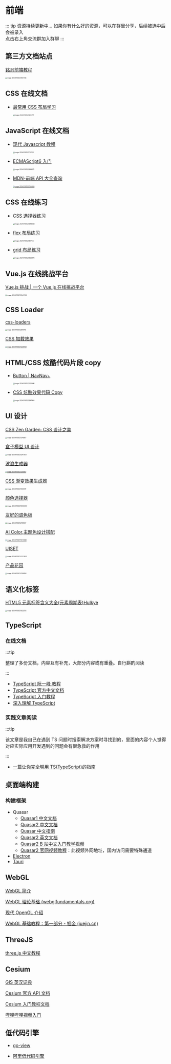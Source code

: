 # 前端

::: tip 资源持续更新中...
如果你有什么好的资源，可以在群里分享，后续被选中后会被录入 <br>
点击右上角交流群加入群聊
:::

## 第三方文档站点

[铭哥前端教程](https://learn.fuming.site/)

[<img src="/web/image-20240106120557136.png" alt="image-20240106120557136" style="zoom: 33%;" />](https://learn.fuming.site/)

## CSS 在线文档

- [最常用 CSS 布局学习](https://zh.learnlayout.com/toc.html)

  [<img src="/web/image-20240106120614757.png" alt="image-20240106120614757" style="zoom: 33%;" />](https://zh.learnlayout.com/toc.html)

## JavaScript 在线文档

- [现代 Javascript 教程](https://zh.javascript.info/)

  [<img src="/web/image-20240106121739136.png" alt="image-20240106121739136" style="zoom: 33%;" />](https://zh.javascript.info/)

- [ECMAScript6 入门](https://es6.ruanyifeng.com/#docs/destructuring)

  [<img src="/web/image-20240106122648675.png" alt="image-20240106122648675" style="zoom:33%;" />](https://es6.ruanyifeng.com/#docs/destructuring)

- [MDN-前端 API 大全查询](https://developer.mozilla.org/zh-CN/)

  [<img src="/web/image-20240106122744408.png" alt="image-20240106122744408" style="zoom:33%;" />](https://developer.mozilla.org/zh-CN/)

## CSS 在线练习

- [CSS 选择器练习](https://flukeout.github.io/)

  [<img src="/web/image-20240106120648888.png" alt="image-20240106120648888" style="zoom: 33%;" />](https://flukeout.github.io/)

- [flex 布局练习](http://flexboxfroggy.com/)

  [<img src="/web/image-20240106120817155.png" alt="image-20240106120817155" style="zoom: 33%;" />](http://flexboxfroggy.com/)

- [grid 布局练习](https://codepip.com/games/grid-garden/)

  [<img src="/web/image-20240106120923478.png" alt="image-20240106120923478" style="zoom: 33%;" />](https://codepip.com/games/grid-garden/)

## Vue.js 在线挑战平台

[Vue.js 挑战 | 一个 Vue.js 在线挑战平台](https://cn-vuejs-challenges.netlify.app/)

[<img src="/web/image-20240106135543799.png" alt="image-20240106135543799" style="zoom:33%;" />](https://cn-vuejs-challenges.netlify.app/)

## CSS Loader

[css-loaders](https://css-loaders.com/classic/)

[<img src="/web/image-20240106132811755.png" alt="image-20240106132811755" style="zoom:33%;" />](https://css-loaders.com/classic/)

[CSS 加载效果](https://loading.io/css/)

[<img src="/web/image-20240106121228423.png" alt="image-20240106121228423" style="zoom: 33%;" />](https://loading.io/css/)

## HTML/CSS 炫酷代码片段 copy

- [Button | NavNav+](https://navnav.co/button)

  [<img src="/web/image-20240106123222446.png" alt="image-20240106123222446" style="zoom:33%;" />](https://navnav.co/button)

- [CSS 炫酷效果代码 Copy](https://uiverse.io/)

  [<img src="/web/image-20240106120947866.png" alt="image-20240106120947866" style="zoom: 33%;" />](https://uiverse.io/)

## UI 设计

[CSS Zen Garden: CSS 设计之美](http://www.csszengarden.com/tr/zh-tw/214/)

[<img src="/web/image-20240106121349917.png" alt="image-20240106121349917" style="zoom: 33%;" />](http://www.csszengarden.com/tr/zh-tw/214/)

[盒子模型 UI 设计](https://neumorphism.io/#e0e0e0)

[<img src="/web/image-20240106120247851.png" alt="image-20240106120247851" style="zoom: 33%;" />](https://neumorphism.io/#e0e0e0)

[波浪生成器](https://getwaves.io/)

[<img src="/web/image-20240106121200617.png" alt="image-20240106121200617" style="zoom: 33%;" />](https://getwaves.io/)

[CSS 渐变效果生成器](https://cssgradient.io/)

[<img src="/web/image-20240106121120979.png" alt="image-20240106121120979" style="zoom: 33%;" />](https://cssgradient.io/)

[颜色选择器](https://color.hailpixel.com/)

[<img src="/web/image-20240106121003348.png" alt="image-20240106121003348" style="zoom: 33%;" />](https://color.hailpixel.com/)

[友好的调色板](https://fffuel.co/pppalette/)

[<img src="/web/image-20240106132101697.png" alt="image-20240106132101697" style="zoom:33%;" />](https://fffuel.co/pppalette/)

[AI Color,主题色设计搭配](https://aicolors.co/)

[<img src="/web/image-20240106131945698.png" alt="image-20240106131945698" style="zoom:33%;" />](https://aicolors.co/)

[UISET](https://uiset.com/)

[<img src="/web/image-20240106132227863.png" alt="image-20240106132227863" style="zoom:33%;" />](https://uiset.com/)

[产品花园](https://huayuan.pixcall.com/)

[<img src="/web/image-20240106132156656.png" alt="image-20240106132156656" style="zoom:33%;" />](https://huayuan.pixcall.com/)

## 语义化标签

[HTML5 元素标签含义大全(元素周期表)Hulkye](https://hulkye.github.io/html5tags/)

[<img src="/web/image-20240106121622725.png" alt="image-20240106121622725" style="zoom: 33%;" />](https://hulkye.github.io/html5tags/)

## TypeScript

### 在线文档

:::tip

整理了多份文档，内容互有补充，大部分内容或有重叠。自行斟酌阅读

:::

- [ TypeScript 阮一峰 教程](https://typescript.p6p.net/)
- [TypeScript 官方中文文档](https://www.tslang.cn/docs/home.html)
- [TypeScript 入门教程](http://ts.xcatliu.com/introduction/index.html)
- [深入理解 TypeScript](https://jkchao.github.io/typescript-book-chinese/#why)

### 实践文章阅读

:::tip

该文章是我自己在遇到 TS 问题时搜索解决方案时寻找到的，里面的内容个人觉得对应实际应用开发遇到的问题会有很急救的作用

:::

- [一篇让你完全够用 TS(TypeScript)的指南](https://zhuanlan.zhihu.com/p/505175155)

## 桌面端构建

### 构建框架

- Quasar
  - [Quasar1 中文文档](http://www.quasarchs.com/)
  - [Quasar2 中文文档](https://quasar-cn.cn/)
  - [Quasar 中文指南](http://v0-16.quasarchs.com/guide/)
  - [Quasar2 英文文档](https://quasar.dev/)
  - [Quasar2 B 站中文入门教学视频](https://www.bilibili.com/video/BV1pA4y197Zc/?spm_id_from=333.788.video.desc.click&vd_source=4db4edf8e68a4ceac9f0a41212e6f026)
  - [Quasar2 官网视频教程](https://www.youtube.com/watch?v=CkHM8VLxuus)：此视频外网地址，国内访问需要特殊通道
- [Electron](https://www.electronjs.org/)
- [Tauri](https://tauri.app/zh/)

## WebGL

[WebGL 简介](https://dev.opera.com/articles/introduction-to-webgl-part-1/)

[WebGL 理论基础 (webglfundamentals.org)](https://webglfundamentals.org/webgl/lessons/zh_cn/)

[现代 OpenGL 介绍](https://duriansoftware.com/joe/An-intro-to-modern-OpenGL.-Table-of-Contents.html)

[WebGL 基础教程：第一部分 - 掘金 (juejin.cn)](https://juejin.cn/post/6844903760246882318)

## ThreeJS

[three.js 中文教程](https://www.three3d.cn/docs/index.html)

## Cesium

[GIS 英汉词典](http://zhihu.geoscene.cn/article/3633)

[Cesium 官方 API 文档](https://cesium.com/learn/cesiumjs/ref-doc/index.html)

[Cesium 入门教程文档](http://syzdev.cn/cesium-docs/)

<!-- [Cesium入门教程文档 本地化](http://syzdev.cn/cesium-docs/) -->

[哔哩哔哩视频入门](https://space.bilibili.com/597185371/channel/series)

## 低代码引擎

- [go-view](https://gitee.com/dromara/go-view?_from=gitee_search)

- [阿里低代码引擎](https://lowcode-engine.cn/)
